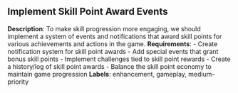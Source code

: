 ## Implement Skill Point Award Events
 **Description**: To make skill progression more engaging, we should implement a system of events and notifications that award skill points for various achievements and actions in the game.  **Requirements**: - Create notification system for skill point awards - Add special events that grant bonus skill points - Implement challenges tied to skill point rewards - Create a history/log of skill point awards - Balance the skill point economy to maintain game progression  **Labels**: enhancement, gameplay, medium-priority 
